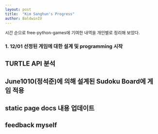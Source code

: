 ```yaml
---
layout: post 
title:  "Kim Sanghun's Progress"
author: BaldwinIV
--- 
```

시간 순으로 free-python-games에 기여한 내역을 개인별로 정리해 보았다. 

### 1. 12/01 선정된 게임에 대한 설계 및 programming 시작 

 ## TURTLE API 분석

 ## June1010(정석준)에 의해 설계된 Sudoku Board에 게임 적용

 ## static page docs 내용 업데이트

 ## feedback myself 